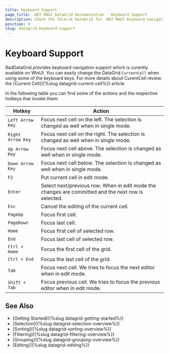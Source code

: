 ```yaml
---
title: Keyboard Support
page_title: .NET MAUI DataGrid Documentation - Keyboard Support
description: Check the Telerik DataGrid for .NET MAUI Keyboard navigation article.
position: 9
slug: datagrid-keyboard-support
---
```


# Keyboard Support

RadDataGrid provides keyboard navigation support which is curently available on WinUI. You can easily change the DataGrid `CurrentCell` when using some of the keyboard keys. For more details about CurentCell review the [Current Cell]({%slug datagrid-current-cell%}) article	

In the following table you can find some of the actions and the respective hotkeys that invoke them:

| Hotkey 		    | Action 			|
|-------------------|-------------------|
| `Left Arrow Key`  | Focus next cell on the left. The selection is changed as well when in single mode. |
| `Right Arrow Key` | Focus next cell on the right. The selection is changed as well when in single mode. |
| `Up Arrow Key`    | Focus next cell above. The selection is changed as well when in single mode. |
| `Down Arrow Key`  | Focus next cell below. The selection is changed as well when in single mode. |
| `F2`              | Put current cell in edit mode. |
| `Enter`	        | Select next/previous row. When in edit mode the changes are committed and the next row is selected. |
| `Esc`				| Cancel the editing of the current cell. |
| `PageUp`		    | Focus first cell. |
| `PageDown`	    | Focus last cell. |
| `Home`	        | Focus first cell of selected row. |
| `End`				| Focus last cell of selected row. |
| `Ctrl + Home`		| Focus the first cell of the grid. |
| `Ctrl + End`		| Focus the last cell of the grid. |
| `Tab `	        | Focus next cell. We tries to focus the next editor when in edit mode. |
| `Shift + Tab`		| Focus previous cell. We tries to focus the previous editor when in edit mode. |

## See Also

- [Getting Started]({%slug datagrid-getting-started%})
- [Selection]({%slug datagrid-selection-overview%})
- [Sorting]({%slug datagrid-sorting-overview%})
- [Filtering]({%slug datagrid-filtering-overview%})
- [Grouping]({%slug datagrid-grouping-overview%})
- [Editing]({%slug datagrid-editing%})
